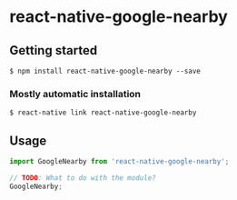 # react-native-google-nearby

## Getting started

`$ npm install react-native-google-nearby --save`

### Mostly automatic installation

`$ react-native link react-native-google-nearby`

## Usage
```javascript
import GoogleNearby from 'react-native-google-nearby';

// TODO: What to do with the module?
GoogleNearby;
```
